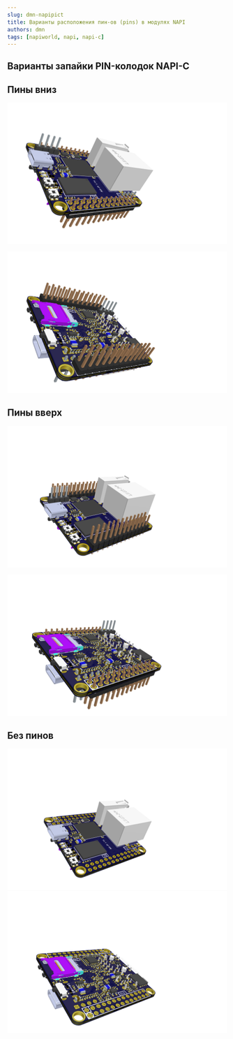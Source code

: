```yaml
---
slug: dmn-napipict
title: Варианты расположения пин-ов (pins) в модулях NAPI
authors: dmn
tags: [napiworld, napi, napi-c]
---
```


## Варианты запайки PIN-колодок NAPI-C

## Пины вниз

![napi](img/napi-pins-down/NA%20PI%20v1.4(7).png)

![](img/napi-pins-down/NA%20PI%20v1.4(8).png)

## Пины вверх

![](img/napi-pins-up/NA%20PI%20v1.4(3).png)

![](img/napi-pins-up/NA%20PI%20v1.4(2).png)

## Без пинов

![](img/napi-without-pins/NA%20PI%20v1.4(4).png)
![](img/napi-without-pins/NA%20PI%20v1.4(5).png)
